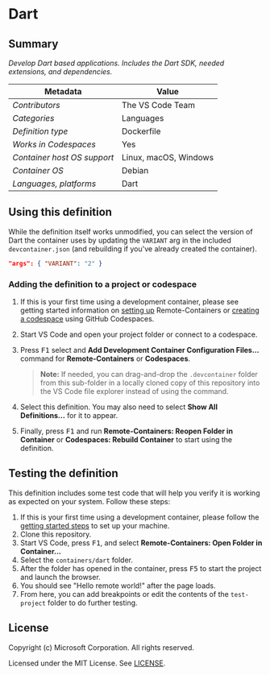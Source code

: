 # Dart

## Summary

*Develop Dart based applications. Includes the Dart SDK, needed extensions, and dependencies.*

| Metadata | Value |  
|----------|-------|
| *Contributors* | The VS Code Team |
| *Categories* | Languages |
| *Definition type* | Dockerfile |
| *Works in Codespaces* | Yes |
| *Container host OS support* | Linux, macOS, Windows |
| *Container OS* | Debian |
| *Languages, platforms* | Dart |

## Using this definition

While the definition itself works unmodified, you can select the version of Dart the container uses by updating the `VARIANT` arg in the included `devcontainer.json` (and rebuilding if you've already created the container).

```json
"args": { "VARIANT": "2" }
```

### Adding the definition to a project or codespace

1. If this is your first time using a development container, please see getting started information on [setting up](https://aka.ms/vscode-remote/containers/getting-started) Remote-Containers or [creating a codespace](https://aka.ms/ghcs-open-codespace) using GitHub Codespaces.

2. Start VS Code and open your project folder or connect to a codespace.

3. Press <kbd>F1</kbd> select and **Add Development Container Configuration Files...** command for **Remote-Containers** or **Codespaces**. 

   > **Note:** If needed, you can drag-and-drop the `.devcontainer` folder from this sub-folder in a locally cloned copy of this repository into the VS Code file explorer instead of using the command.

4. Select this definition. You may also need to select **Show All Definitions...** for it to appear.

5. Finally, press <kbd>F1</kbd> and run **Remote-Containers: Reopen Folder in Container** or **Codespaces: Rebuild Container** to start using the definition.

## Testing the definition

This definition includes some test code that will help you verify it is working as expected on your system. Follow these steps:

1. If this is your first time using a development container, please follow the [getting started steps](https://aka.ms/vscode-remote/containers/getting-started) to set up your machine.
2. Clone this repository.
3. Start VS Code, press <kbd>F1</kbd>, and select **Remote-Containers: Open Folder in Container...**
4. Select the `containers/dart` folder.
5. After the folder has opened in the container, press <kbd>F5</kbd> to start the project and launch the browser.
6. You should see "Hello remote world!" after the page loads.
7. From here, you can add breakpoints or edit the contents of the `test-project` folder to do further testing.

## License

Copyright (c) Microsoft Corporation. All rights reserved.

Licensed under the MIT License. See [LICENSE](https://github.com/microsoft/vscode-dev-containers/blob/main/LICENSE).